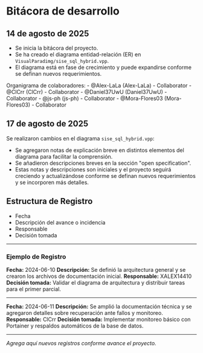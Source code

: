 # Bitácora de desarrollo

## 14 de agosto de 2025
- Se inicia la bitácora del proyecto.
- Se ha creado el diagrama entidad-relación (ER) en `VisualParadimg/sise_sql_hybrid.vpp`.
- El diagrama está en fase de crecimiento y puede expandirse conforme se definan nuevos requerimientos.

Organigrama de colaboradores:
	- @Alex-LaLa (Alex-LaLa) - Collaborator
	- @ClCrr (ClCrr) - Collaborator
	- @Daniel37UwU (Daniel37UwU) - Collaborator
	- @js-ph (js-ph) - Collaborator
	- @Mora-Flores03 (Mora-Flores03) - Collaborator

## 17 de agosto de 2025

Se realizaron cambios en el diagrama `sise_sql_hybrid.vpp`:
- Se agregaron notas de explicación breve en distintos elementos del diagrama para facilitar la comprensión.
- Se añadieron descripciones breves en la sección "open specification".
- Estas notas y descripciones son iniciales y el proyecto seguirá creciendo y actualizándose conforme se definan nuevos requerimientos y se incorporen más detalles.

## Estructura de Registro
- Fecha
- Descripción del avance o incidencia
- Responsable
- Decisión tomada

---

### Ejemplo de Registro

**Fecha:** 2024-06-10
**Descripción:** Se definió la arquitectura general y se crearon los archivos de documentación inicial.
**Responsable:** XALEX14410
**Decisión tomada:** Validar el diagrama de arquitectura y distribuir tareas para el primer parcial.

---

**Fecha:** 2024-06-11
**Descripción:** Se amplió la documentación técnica y se agregaron detalles sobre recuperación ante fallos y monitoreo.
**Responsable:** ClCrr
**Decisión tomada:** Implementar monitoreo básico con Portainer y respaldos automáticos de la base de datos.

---

*Agrega aquí nuevos registros conforme avance el proyecto.*
